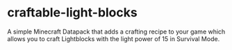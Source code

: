 # craftable-light-blocks
A simple Minecraft Datapack that adds a crafting recipe to your game which allows you to craft Lightblocks with the light power of 15 in Survival Mode.
